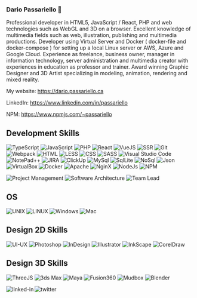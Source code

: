 ### Dario Passariello 👋

Professional developer in HTML5, JavaScript / React, PHP and web technologies such as WebGL and 3D on a browser. Excellent knowledge of multimedia fields such as web, illustration, publishing and multimedia productions. Developer using Virtual Server and Docker ( docker-file and docker-compose ) for setting up a local Linux server or AWS, Azure and Google Cloud.
Experience as freelance, business owner, manager in information technology, server administration and multimedia creator with experiences in education as professor and trainer.
Award winning Graphic Designer and 3D Artist specializing in modeling, animation, rendering and mixed reality.  

My website: https://dario.passariello.ca

LinkedIn: https://www.linkedin.com/in/passariello

NPM: https://www.npmjs.com/~passariello

## Development Skills
![TypeScript](https://img.shields.io/badge/TypeScript-006b98?logo=TypeScript&logoColor=white)
![JavaScript](https://img.shields.io/badge/JavaScript-006b98?logo=Javascript&logoColor=white)
![PHP](https://img.shields.io/badge/PHP-006b98?logo=PHP&logoColor=white)
![React](https://img.shields.io/badge/React-006b98?logo=React&logoColor=white)
![VueJS](https://img.shields.io/badge/VueJS-006b98?logo=VueJS&logoColor=white)
![SSR](https://img.shields.io/badge/SSR-006b98?logo=SSR&logoColor=white)
![Git](https://img.shields.io/badge/Git-006b98?logo=Git&logoColor=white)
![Webpack](https://img.shields.io/badge/Webpack-006b98?logo=Webpack&logoColor=white)
![HTML](https://img.shields.io/badge/HTML5-006b98?logo=HTML5&logoColor=white)
![LESS](https://img.shields.io/badge/LESS-006b98?logo=LESS&logoColor=white)
![CSS](https://img.shields.io/badge/CSS3-006b98?logo=CSS3&logoColor=white)
![SASS](https://img.shields.io/badge/SASS-006b98?logo=SASS&logoColor=white)
![Visual Studio Code](https://img.shields.io/badge/Visual_Studio_Code-006b98?logo=VisualStudioCode&logoColor=white)
![NotePad++](https://img.shields.io/badge/NotePad++-006b98?logo=NotePad++&logoColor=white)
![JIRA](https://img.shields.io/badge/Jira-006b98?logo=Jira&logoColor=white)
![ClickUp](https://img.shields.io/badge/ClickUp-006b98?logo=ClickUp&logoColor=white)
![MySql](https://img.shields.io/badge/MYSQL-006b98?logo=mysql&logoColor=white)
![SqlLite](https://img.shields.io/badge/SqlLite-006b98?logo=SqlLite&logoColor=white)
![NoSql](https://img.shields.io/badge/NoSql-006b98?logo=NoSql&logoColor=white)
![Json](https://img.shields.io/badge/Json-006b98?logo=Json&logoColor=white)
![VirtualBox](https://img.shields.io/badge/VirtualBox-006b98?logo=VirtualBox&logoColor=white)
![Docker](https://img.shields.io/badge/Docker-006b98?logo=Docker&logoColor=white)
![Apache](https://img.shields.io/badge/Apache-006b98?logo=Apache&logoColor=white)
![NginX](https://img.shields.io/badge/NginX-006b98?logo=NginX&logoColor=white)
![NodeJs](https://img.shields.io/badge/NodeJs-006b98?logo=NodeJs&logoColor=white)
![NPM](https://img.shields.io/badge/NPM-006b98?logo=NPM&logoColor=white)

![Project Management](https://img.shields.io/badge/Project_Management-006b98?logoColor=white)
![Software Architecture](https://img.shields.io/badge/Software_Architecture-006b98?logoColor=white)
![Team Lead](https://img.shields.io/badge/Team_Lead-006b98?logoColor=white)

## OS
![UNIX](https://img.shields.io/badge/UNIX-006b98?logoColor=white)
![LINUX](https://img.shields.io/badge/LINUX-006b98?logoColor=white)
![Windows](https://img.shields.io/badge/Windows-006b98?logoColor=white)
![Mac](https://img.shields.io/badge/Mac-006b98?logoColor=white)

## Design 2D Skills
![UI-UX](https://img.shields.io/badge/UI-UX-006b98?logo=UI-UX&logoColor=white)
![Photoshop](https://img.shields.io/badge/photoshop-006b98?logo=photoshop&logoColor=white)
![InDesign](https://img.shields.io/badge/InDesign-006b98?logo=InDesign&logoColor=white)
![Illustrator](https://img.shields.io/badge/Illustrator-006b98?logo=illustrator&logoColor=white)
![InkScape](https://img.shields.io/badge/InkScape-006b98?logo=InkScape&logoColor=white)
![CorelDraw](https://img.shields.io/badge/CorelDraw-006b98?logo=CorelDraw&logoColor=white)

## Design 3D Skills
![ThreeJS](https://img.shields.io/badge/ThreeJS-006b98?logo=ThreeJS&logoColor=white)
![3ds Max](https://img.shields.io/badge/3dsMax-006b98?logo=3dsMax&logoColor=white)
![Maya](https://img.shields.io/badge/Maya-006b98?logo=Maya&logoColor=white)
![Fusion360](https://img.shields.io/badge/Fusion360-006b98?logo=Fusion360&logoColor=white)
![Mudbox](https://img.shields.io/badge/Mudbox-006b98?logo=Mudbox&logoColor=white)
![Blender](https://img.shields.io/badge/Blender-006b98?logo=Blender&logoColor=white)

[<img align="left" alt="linked-in" style="margin-bottom:12px;" src="https://img.shields.io/badge/linkedin-%230077B5.svg?&style=for-the-badge&logo=linkedin&logoColor=white" />](https://www.linkedin.com/in/passariello/)

[<img align="left" alt="twitter" style="margin-bottom:12px;" src="https://img.shields.io/badge/twitter-%231DA1F2.svg?&style=for-the-badge&logo=twitter&logoColor=white" />](https://twitter.com/passariello)

<!--
**passariello/passariello** is a ✨ _special_ ✨ repository because its `README.md` (this file) appears on your GitHub profile.

Here are some ideas to get you started:

- 🔭 I’m currently working on ...
- 🌱 I’m currently learning ...
- 👯 I’m looking to collaborate on ...
- 🤔 I’m looking for help with ...
- 💬 Ask me about ...
- 📫 How to reach me: ...
- 😄 Pronouns: ...
- ⚡ Fun fact: ...
-->
